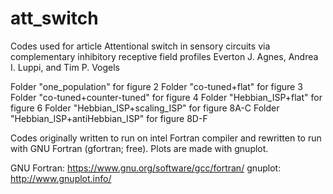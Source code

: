 # att_switch
Codes used for article
Attentional switch in sensory circuits via complementary inhibitory receptive field profiles
Everton J. Agnes, Andrea I. Luppi, and Tim P. Vogels

Folder "one_population" for figure 2
Folder "co-tuned+flat" for figure 3
Folder "co-tuned+counter-tuned" for figure 4
Folder "Hebbian_ISP+flat" for figure 6
Folder "Hebbian_ISP+scaling_ISP" for figure 8A-C
Folder "Hebbian_ISP+antiHebbian_ISP" for figure 8D-F

Codes originally written to run on intel Fortran compiler and rewritten to run with GNU Fortran (gfortran; free). Plots are made with gnuplot.

GNU Fortran: https://www.gnu.org/software/gcc/fortran/
gnuplot: http://www.gnuplot.info/
